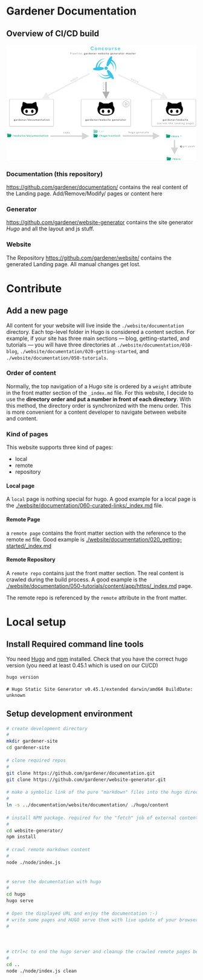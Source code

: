 # Gardener Documentation

## Overview of CI/CD build 

![image](images/overview.png)


### Documentation (this repository)
https://github.com/gardener/documentation/ contains the real content of the 
Landing page. Add/Remove/Modify/ pages or content here

### Generator
https://github.com/gardener/website-generator contains the site generator *Hugo*
and all the layout and js stuff.

### Website
The Repository https://github.com/gardener/website/ contains the generated
Landing page. All manual changes get lost.




# Contribute

## Add a new page

All content for your website will live inside the `./website/documentation` directory. Each top-level folder in Hugo is considered a 
content section. For example, if your site has three main sections — blog, getting-started, and tutorials — you will have 
three directories at `./website/documentation/010-blog`, `./website/documentation/020-getting-started`, and `./website/documentation/050-tutorials`.

### Order of content
Normally, the top navigation of a Hugo site is ordered by a `weight` attribute in the front matter section of the `_index.md`
file. For this website, I decide to use the **directory order and put a number in front of each directory**. With this
method, the directory order is synchronized with the menu order. This is more convenient for a content developer 
to navigate between website and content.


### Kind of pages
This website supports three kind of pages:

 - local
 - remote
 - repository
 
 
#### Local page
A `local` page is nothing special for hugo. A good example for a local page is 
the [./website/documentation/060-curated-links/_index.md](./website/documentation/060-curated-links/_index.md) file.



#### Remote Page
a `remote page` contains the front matter section with the reference to the remote `md` file.
Good example is [./website/documentation/020_getting-started/_index.md](./website/documentation/020_getting-started/_index.md)


#### Remote Repository
A `remote repo` contains just the front matter section. The real content is crawled during the build process.
A good example is the [./website/documentation/050-tutorials/content/app/https/_index.md](./website/documentation/050-tutorials/content/app/https/_index.md) page. 

The remote repo is referenced by the `remote` attribute in the front matter.


# Local setup 

## Install Required command line tools

You need [Hugo](https://github.com/gohugoio/hugo/releases) and [npm](https://www.npmjs.com/get-npm) installed.
Check that you have the correct hugo version (you need at least 0.45.1 which is used on our CI/CD)

```
hugo version

# Hugo Static Site Generator v0.45.1/extended darwin/amd64 BuildDate: unknown

```

## Setup development environment

```sh
# create development directory
#
mkdir gardener-site
cd gardener-site

# clone required repos
#
git clone https://github.com/gardener/documentation.git
git clone https://github.com/gardener/website-generator.git

# make a symbolic link of the pure "markdown" files into the hugo directory structure
#
ln -s ../documentation/website/documentation/ ./hugo/content

# install NPM package. required for the "fetch" job of external content
#
cd website-generator/
npm install

# crawl remote markdown content 
#
node ./node/index.js 


# serve the documentation with hugo
#
cd hugo
hugo serve

# Open the displayed URL and enjoy the documentation :-)
# write some pages and HUGO serve them with live update of your browser
# 



# ctrl+c to end the hugo server and cleanup the crawled remote pages before you "git add" something
#
cd ..
node ./node/index.js clean

```

